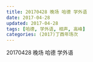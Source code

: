 ```yaml
---
title: 20170428 晚场 哈德 学外语
date: 2017-04-28
updated: 2017-04-28
tags: [哈德, 学外语, 相声, 高峰] 
categories: (2017)丁酉年场次 
---
```

20170428 晚场 哈德 学外语